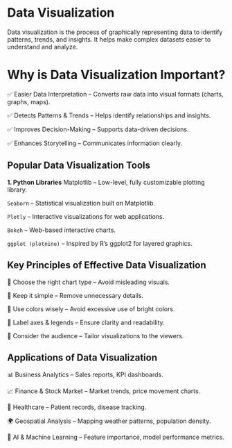 # Data Visualization
Data visualization is the process of graphically representing data to identify patterns, trends, and insights. It helps make complex datasets easier to understand and analyze.

# Why is Data Visualization Important?
✅ Easier Data Interpretation – Converts raw data into visual formats (charts, graphs, maps).

✅ Detects Patterns & Trends – Helps identify relationships and insights.

✅ Improves Decision-Making – Supports data-driven decisions.

✅ Enhances Storytelling – Communicates information clearly.

## Popular Data Visualization Tools
**1. Python Libraries**
Matplotlib – Low-level, fully customizable plotting library.

`Seaborn` – Statistical visualization built on Matplotlib.

`Plotly` – Interactive visualizations for web applications.

`Bokeh` – Web-based interactive charts.

`ggplot (plotnine)` – Inspired by R’s ggplot2 for layered graphics.

## Key Principles of Effective Data Visualization

🔹 Choose the right chart type – Avoid misleading visuals.

🔹 Keep it simple – Remove unnecessary details.

🔹 Use colors wisely – Avoid excessive use of bright colors.

🔹 Label axes & legends – Ensure clarity and readability.

🔹 Consider the audience – Tailor visualizations to the viewers.

## Applications of Data Visualization

📊 Business Analytics – Sales reports, KPI dashboards.

📈 Finance & Stock Market – Market trends, price movement charts.

🔬 Healthcare – Patient records, disease tracking.

🌍 Geospatial Analysis – Mapping weather patterns, population density.

🤖 AI & Machine Learning – Feature importance, model performance metrics.
